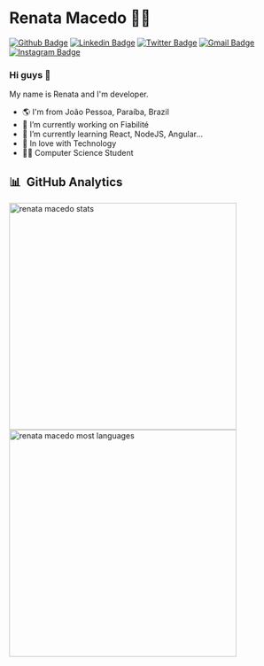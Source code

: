 # Renata Macedo :woman_technologist:

[![Github Badge](https://img.shields.io/badge/-Github-000?style=flat-square&logo=Github&logoColor=white&link=https://github.com/lucasgdb)](https://github.com/macedo-developer)
[![Linkedin Badge](https://img.shields.io/badge/-LinkedIn-blue?style=flat-square&logo=Linkedin&logoColor=white&link=https://www.linkedin.com/in/macedorenata/)](https://www.linkedin.com/in/macedorenata/)
[![Twitter Badge](https://img.shields.io/badge/-Twitter-1ca0f1?style=flat-square&labelColor=1ca0f1&logo=twitter&logoColor=white&link=https://twitter.com/lgdbittencourt)](https://twitter.com/r_macedo77)
[![Gmail Badge](https://img.shields.io/badge/-Gmail-c14438?style=flat-square&logo=Gmail&logoColor=white&link=mailto:macedorenata.developer@gmail.com)](mailto:macedorenata.developer@gmail.com)
[![Instagram Badge](https://img.shields.io/badge/-Instagram-C13584?style=flat-square&labelColor=C13584&logo=instagram&logoColor=white&link=https://www.instagram.com/macedorenataa/)](https://www.instagram.com/macedorenataa/)

### Hi guys 👋

My name is Renata and I'm developer.
- 🌎 I'm from João Pessoa, Paraíba, Brazil
- 🔭 I’m currently working on Fiabilité
- 🌱 I’m currently learning React, NodeJS, Angular...
- 💙 In love with Technology
- :woman_student: Computer Science Student

## 	:bar_chart: &nbsp;GitHub Analytics

<p align="left">
<img width="410em" style="margin-right:5px" src="https://github-readme-stats.vercel.app/api?username=macedo-developer&show_icons=true&theme=radical" alt="renata macedo stats"/>
<img width="410em" src="https://github-readme-stats.vercel.app/api/top-langs/?username=macedo-developer&layout=compact&theme=radical" alt="renata macedo most languages"/>
</p>
<br>
<br>
